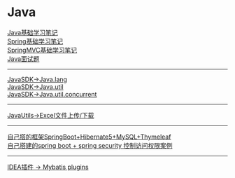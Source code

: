 # Java

[Java基础学习笔记](https://github.com/YellowBull/Java/blob/master/java_base.md)<br/>
[Spring基础学习笔记](https://github.com/YellowBull/Java/blob/master/spring_base.md)<br/>
[SpringMVC基础学习笔记](https://github.com/YellowBull/Java/blob/master/springMVC_base.md)<br/>
[Java面试题](https://github.com/YellowBull/Java/blob/master/java_interview_questions.md)

<hr/>

[JavaSDK->Java.lang](https://github.com/YellowBull/Java/blob/master/java_lang.md)<br/>
[JavaSDK->Java.util](https://github.com/YellowBull/Java/blob/master/java_util.md)<br/>
[JavaSDK->Java.util.concurrent](https://github.com/YellowBull/Java/blob/master/java_util_concurrent.md)<br/>

<hr/>

[JavaUtils->Excel文件上传/下载](https://github.com/YellowBull/Java/tree/master/java_file_upload_down)

<hr/>

[自己搭的框架SpringBoot+Hibernate5+MySQL+Thymeleaf](https://github.com/YellowBull/Java/tree/master/SpringBoot_HIibernate_Thymeleaf_MySQL)<br/>
[自己搭建的spring boot + spring security 控制访问权限案例](https://github.com/YellowBull/Java/tree/master/SpringBoot_SpringSecurity)<br/>


<hr/>

[IDEA插件 -> Mybatis plugins](https://github.com/YellowBull/Java/blob/master/idea_mybatis_plugins.md)<br/>
